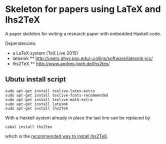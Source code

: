 # Skeleton for papers using LaTeX and lhs2TeX
A paper skeleton for writing a research paper with embedded Haskell code.

Dependencies:
* a LaTeX system (TeX Live 2015)
* latexmk
** http://users.phys.psu.edu/~collins/software/latexmk-jcc/
* lhs2TeX
** http://www.andres-loeh.de/lhs2tex/

## Ubutu install script

``` Shell
sudo apt-get install texlive-latex-extra
sudo apt-get install texlive-fonts-recommended
sudo apt-get install texlive-math-extra
sudo apt-get install latexmk
sudo apt-get install lhs2TeX
```

With a Haskell system already in place the last line can be replaced by

``` Shell
cabal install lhs2tex
```

which is the [recommended way to install lhs2TeX](http://www.andres-loeh.de/lhs2tex/).
